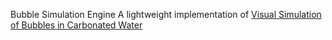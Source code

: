 Bubble Simulation Engine
A lightweight implementation of [Visual Simulation of Bubbles in Carbonated Water](https://www.art-science.org/journal/v11n4/v11n4pp118/artsci-v11n4pp118.pdf)

